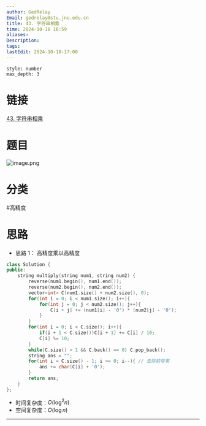 ```yaml
---
author: GedRelay
Email: gedrelay@stu.jnu.edu.cn
title: 43. 字符串相乘
time: 2024-10-18 16:59
aliases: 
Description: 
tags: 
lastEdit: 2024-10-18-17:00
---
```


```toc
style: number
max_depth: 3
```

# 链接
[43. 字符串相乘](https://leetcode.cn/problems/multiply-strings/) 

# 题目
![image.png](https://ged-pic-bed.oss-cn-guangzhou.aliyuncs.com/img/202410181659628.png)


# 分类
#高精度 

# 思路
- 思路 1：
高精度乘以高精度


```cpp
class Solution {
public:
    string multiply(string num1, string num2) {
        reverse(num1.begin(), num1.end());
        reverse(num2.begin(), num2.end());
        vector<int> C(num1.size() + num2.size(), 0);
        for(int i = 0; i < num1.size(); i++){
            for(int j = 0; j < num2.size(); j++){
                C[i + j] += (num1[i] - '0') * (num2[j] - '0');
            }
        }
        for(int i = 0; i < C.size(); i++){
            if(i + 1 < C.size())C[i + 1] += C[i] / 10;
            C[i] %= 10;
        }
        while(C.size() > 1 && C.back() == 0) C.pop_back();
        string ans = "";
        for(int i = C.size() - 1; i >= 0; i--){ // 去除前导零
            ans += char(C[i] + '0');
        }
        return ans;
    }
};
```


- 时间复杂度：${O\left( \log ^{2} n \right)  }$ 
- 空间复杂度：${O\left( \log n \right)  }$ 


---

